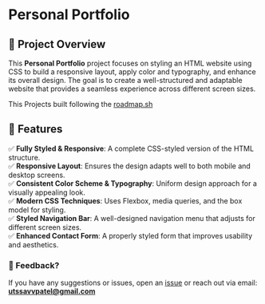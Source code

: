 # Personal Portfolio

## 📌 Project Overview

This **Personal Portfolio** project focuses on styling an HTML website using CSS to build a responsive layout, apply color and typography, and enhance its overall design. The goal is to create a well-structured and adaptable website that provides a seamless experience across different screen sizes.

This Projects built following the [roadmap.sh](https://roadmap.sh/projects/portfolio-website)

## 🌟 Features

✅ **Fully Styled & Responsive**: A complete CSS-styled version of the HTML structure.\
✅ **Responsive Layout**: Ensures the design adapts well to both mobile and desktop screens.\
✅ **Consistent Color Scheme & Typography**: Uniform design approach for a visually appealing look.\
✅ **Modern CSS Techniques**: Uses Flexbox, media queries, and the box model for styling.\
✅ **Styled Navigation Bar**: A well-designed navigation menu that adjusts for different screen sizes.\
✅ **Enhanced Contact Form**: A properly styled form that improves usability and aesthetics.

### 💬 Feedback?

If you have any suggestions or issues, open an [issue](https://github.com/utsxvv/roadmap.sh-projects/issues) or reach out via email: **utssavvpatel@gmail.com**
